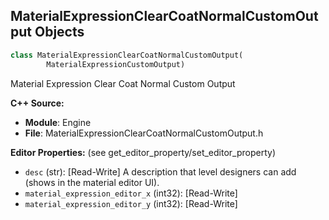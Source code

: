 ## MaterialExpressionClearCoatNormalCustomOutput Objects

```python
class MaterialExpressionClearCoatNormalCustomOutput(
        MaterialExpressionCustomOutput)
```

Material Expression Clear Coat Normal Custom Output

**C++ Source:**

- **Module**: Engine
- **File**: MaterialExpressionClearCoatNormalCustomOutput.h

**Editor Properties:** (see get_editor_property/set_editor_property)

- ``desc`` (str):  [Read-Write] A description that level designers can add (shows in the material editor UI).
- ``material_expression_editor_x`` (int32):  [Read-Write]
- ``material_expression_editor_y`` (int32):  [Read-Write]

<a id="unreal.MaterialExpressionCloudSampleAttribute"></a>
